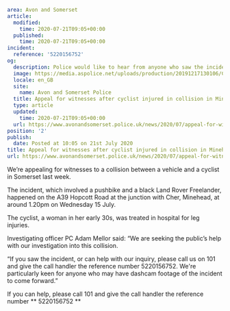 ```yaml
area: Avon and Somerset
article:
  modified:
    time: 2020-07-21T09:05+00:00
  published:
    time: 2020-07-21T09:05+00:00
incident:
  reference: '5220156752'
og:
  description: Police would like to hear from anyone who saw the incident on the A39 last week&#8230;
  image: https://media.aspolice.net/uploads/production/20191217130106/Can-you-help-car-1.png
  locale: en_GB
  site:
    name: Avon and Somerset Police
  title: Appeal for witnesses after cyclist injured in collision in Minehead | Avon and Somerset Police
  type: article
  updated:
    time: 2020-07-21T09:05+00:00
  url: https://www.avonandsomerset.police.uk/news/2020/07/appeal-for-witnesses-after-cyclist-injured-in-collision-in-minehead/
position: '2'
publish:
  date: Posted at 10:05 on 21st July 2020
title: Appeal for witnesses after cyclist injured in collision in Minehead | Avon and Somerset Police
url: https://www.avonandsomerset.police.uk/news/2020/07/appeal-for-witnesses-after-cyclist-injured-in-collision-in-minehead/
```

We’re appealing for witnesses to a collision between a vehicle and a cyclist in Somerset last week.

The incident, which involved a pushbike and a black Land Rover Freelander, happened on the A39 Hopcott Road at the junction with Cher, Minehead, at around 1.20pm on Wednesday 15 July.

The cyclist, a woman in her early 30s, was treated in hospital for leg injuries.

Investigating officer PC Adam Mellor said: “We are seeking the public’s help with our investigation into this collision.

“If you saw the incident, or can help with our inquiry, please call us on 101 and give the call handler the reference number 5220156752. We're particularly keen for anyone who may have dashcam footage of the incident to come forward.”

If you can help, please call 101 and give the call handler the reference number ** 5220156752 **
